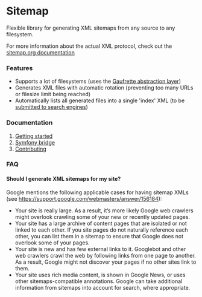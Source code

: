 # Sitemap

Flexible library for generating XML sitemaps from any source to any filesystem.

For more information about the actual XML protocol, check out 
the [sitemap.org documentation](https://sitemap.org)


### Features

- Supports a lot of filesystems (uses the [Gaufrette abstraction layer](https://knplabs.github.io/Gaufrette/))
- Generates XML files with automatic rotation (preventing too many URLs or filesize limit being reached)
- Automatically lists all generated files into a single 'index' XML (to be [submitted to search engines](https://www.google.com/webmasters/tools/sitemap-list))


### Documentation
1. [Getting started](docs/getting-started.md)
1. [Symfony bridge](docs/symfony-bridge.md)
1. [Contributing](docs/contributing.md) 


### FAQ

#### Should I generate XML sitemaps for my site?

Google mentions the following applicable cases for having sitemap XMLs (see https://support.google.com/webmasters/answer/156184):

- Your site is really large. As a result, it’s more likely Google web crawlers might overlook crawling some of your new or recently updated pages.
- Your site has a large archive of content pages that are isolated or not linked to each other. If you site pages do not naturally reference each other, you can list them in a sitemap to ensure that Google does not overlook some of your pages.
- Your site is new and has few external links to it. Googlebot and other web crawlers crawl the web by following links from one page to another. As a result, Google might not discover your pages if no other sites link to them.
- Your site uses rich media content, is shown in Google News, or uses other sitemaps-compatible annotations. Google can take additional information from sitemaps into account for search, where appropriate.
